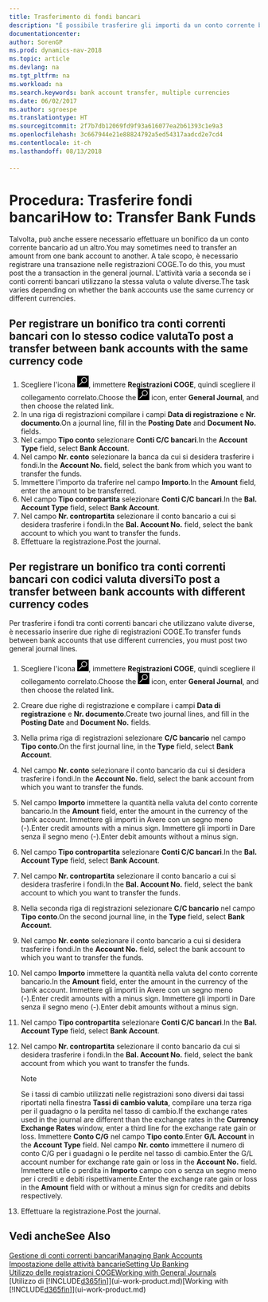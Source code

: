 ```yaml
---
title: Trasferimento di fondi bancari
description: "È possibile trasferire gli importi da un conto corrente bancario a un altro, incluse le valute diverse, tramite la registrazione della transazione nelle registrazioni COGE."
documentationcenter: 
author: SorenGP
ms.prod: dynamics-nav-2018
ms.topic: article
ms.devlang: na
ms.tgt_pltfrm: na
ms.workload: na
ms.search.keywords: bank account transfer, multiple currencies
ms.date: 06/02/2017
ms.author: sgroespe
ms.translationtype: HT
ms.sourcegitcommit: 2f7b7db12069fd9f93a616077ea2b61393c1e9a3
ms.openlocfilehash: 3c667944e21e88824792a5ed54317aadcd2e7cd4
ms.contentlocale: it-ch
ms.lasthandoff: 08/13/2018

---
```

# <a name="how-to-transfer-bank-funds"></a><span data-ttu-id="cccd4-103">Procedura: Trasferire fondi bancari</span><span class="sxs-lookup"><span data-stu-id="cccd4-103">How to: Transfer Bank Funds</span></span>
<span data-ttu-id="cccd4-104">Talvolta, può anche essere necessario effettuare un bonifico da un conto corrente bancario ad un altro.</span><span class="sxs-lookup"><span data-stu-id="cccd4-104">You may sometimes need to transfer an amount from one bank account to another.</span></span> <span data-ttu-id="cccd4-105">A tale scopo, è necessario registrare una transazione nelle registrazioni COGE.</span><span class="sxs-lookup"><span data-stu-id="cccd4-105">To do this, you must post the a transaction in the general journal.</span></span> <span data-ttu-id="cccd4-106">L'attività varia a seconda se i conti correnti bancari utilizzano la stessa valuta o valute diverse.</span><span class="sxs-lookup"><span data-stu-id="cccd4-106">The task varies depending on whether the bank accounts use the same currency or different currencies.</span></span>

## <a name="to-post-a-transfer-between-bank-accounts-with-the-same-currency-code"></a><span data-ttu-id="cccd4-107">Per registrare un bonifico tra conti correnti bancari con lo stesso codice valuta</span><span class="sxs-lookup"><span data-stu-id="cccd4-107">To post a transfer between bank accounts with the same currency code</span></span>
1. <span data-ttu-id="cccd4-108">Scegliere l'icona ![Cerca pagina o report](media/ui-search/search_small.png "Cerca pagina o report"), immettere **Registrazioni COGE**, quindi scegliere il collegamento correlato.</span><span class="sxs-lookup"><span data-stu-id="cccd4-108">Choose the ![Search for Page or Report](media/ui-search/search_small.png "Search for Page or Report icon") icon, enter **General Journal**, and then choose the related link.</span></span>
2. <span data-ttu-id="cccd4-109">In una riga di registrazioni compilare i campi **Data di registrazione** e **Nr. documento**.</span><span class="sxs-lookup"><span data-stu-id="cccd4-109">On a journal line, fill in the **Posting Date** and **Document No.** fields.</span></span>
3. <span data-ttu-id="cccd4-110">Nel campo **Tipo conto** selezionare **Conti C/C bancari**.</span><span class="sxs-lookup"><span data-stu-id="cccd4-110">In the **Account Type** field, select **Bank Account**.</span></span>
4. <span data-ttu-id="cccd4-111">Nel campo **Nr. conto** selezionare la banca da cui si desidera trasferire i fondi.</span><span class="sxs-lookup"><span data-stu-id="cccd4-111">In the **Account No.** field, select the bank from which you want to transfer the funds.</span></span>
5. <span data-ttu-id="cccd4-112">Immettere l'importo da traferire nel campo **Importo**.</span><span class="sxs-lookup"><span data-stu-id="cccd4-112">In the **Amount** field, enter the amount to be transferred.</span></span>
6. <span data-ttu-id="cccd4-113">Nel campo **Tipo contropartita** selezionare **Conti C/C bancari**.</span><span class="sxs-lookup"><span data-stu-id="cccd4-113">In the **Bal. Account Type** field, select **Bank Account**.</span></span>
7. <span data-ttu-id="cccd4-114">Nel campo **Nr. contropartita** selezionare il conto bancario a cui si desidera trasferire i fondi.</span><span class="sxs-lookup"><span data-stu-id="cccd4-114">In the **Bal. Account No.** field, select the bank account to which you want to transfer the funds.</span></span>
8. <span data-ttu-id="cccd4-115">Effettuare la registrazione.</span><span class="sxs-lookup"><span data-stu-id="cccd4-115">Post the journal.</span></span>

## <a name="to-post-a-transfer-between-bank-accounts-with-different-currency-codes"></a><span data-ttu-id="cccd4-116">Per registrare un bonifico tra conti correnti bancari con codici valuta diversi</span><span class="sxs-lookup"><span data-stu-id="cccd4-116">To post a transfer between bank accounts with different currency codes</span></span>
<span data-ttu-id="cccd4-117">Per trasferire i fondi tra conti correnti bancari che utilizzano valute diverse, è necessario inserire due righe di registrazioni COGE.</span><span class="sxs-lookup"><span data-stu-id="cccd4-117">To transfer funds between bank accounts that use different currencies, you must post two general journal lines.</span></span>

1. <span data-ttu-id="cccd4-118">Scegliere l'icona ![Cerca pagina o report](media/ui-search/search_small.png "Cerca pagina o report"), immettere **Registrazioni COGE**, quindi scegliere il collegamento correlato.</span><span class="sxs-lookup"><span data-stu-id="cccd4-118">Choose the ![Search for Page or Report](media/ui-search/search_small.png "Search for Page or Report icon") icon, enter **General Journal**, and then choose the related link.</span></span>
2. <span data-ttu-id="cccd4-119">Creare due righe di registrazione e compilare i campi **Data di registrazione** e **Nr. documento**.</span><span class="sxs-lookup"><span data-stu-id="cccd4-119">Create two journal lines, and fill in the **Posting Date** and **Document No.** fields.</span></span>
3. <span data-ttu-id="cccd4-120">Nella prima riga di registrazioni selezionare **C/C bancario** nel campo **Tipo conto**.</span><span class="sxs-lookup"><span data-stu-id="cccd4-120">On the first journal line, in the **Type** field, select **Bank Account**.</span></span>
4. <span data-ttu-id="cccd4-121">Nel campo **Nr. conto** selezionare il conto bancario da cui si desidera trasferire i fondi.</span><span class="sxs-lookup"><span data-stu-id="cccd4-121">In the **Account No.** field, select the bank account from which you want to transfer the funds.</span></span>
5. <span data-ttu-id="cccd4-122">Nel campo **Importo** immettere la quantità nella valuta del conto corrente bancario.</span><span class="sxs-lookup"><span data-stu-id="cccd4-122">In the **Amount** field, enter the amount in the currency of the bank account.</span></span> <span data-ttu-id="cccd4-123">Immettere gli importi in Avere con un segno meno (-).</span><span class="sxs-lookup"><span data-stu-id="cccd4-123">Enter credit amounts with a minus sign.</span></span> <span data-ttu-id="cccd4-124">Immettere gli importi in Dare senza il segno meno (-).</span><span class="sxs-lookup"><span data-stu-id="cccd4-124">Enter debit amounts without a minus sign.</span></span>
6. <span data-ttu-id="cccd4-125">Nel campo **Tipo contropartita** selezionare **Conti C/C bancari**.</span><span class="sxs-lookup"><span data-stu-id="cccd4-125">In the **Bal. Account Type** field, select **Bank Account**.</span></span>
7. <span data-ttu-id="cccd4-126">Nel campo **Nr. contropartita** selezionare il conto bancario a cui si desidera trasferire i fondi.</span><span class="sxs-lookup"><span data-stu-id="cccd4-126">In the **Bal. Account No.** field, select the bank account to which you want to transfer the funds.</span></span>
8. <span data-ttu-id="cccd4-127">Nella seconda riga di registrazioni selezionare **C/C bancario** nel campo **Tipo conto**.</span><span class="sxs-lookup"><span data-stu-id="cccd4-127">On the second journal line, in the **Type** field, select **Bank Account**.</span></span>
9. <span data-ttu-id="cccd4-128">Nel campo **Nr. conto** selezionare il conto bancario a cui si desidera trasferire i fondi.</span><span class="sxs-lookup"><span data-stu-id="cccd4-128">In the **Account No.** field, select the bank account to which you want to transfer the funds.</span></span>
10. <span data-ttu-id="cccd4-129">Nel campo **Importo** immettere la quantità nella valuta del conto corrente bancario.</span><span class="sxs-lookup"><span data-stu-id="cccd4-129">In the **Amount** field, enter the amount in the currency of the bank account.</span></span> <span data-ttu-id="cccd4-130">Immettere gli importi in Avere con un segno meno (-).</span><span class="sxs-lookup"><span data-stu-id="cccd4-130">Enter credit amounts with a minus sign.</span></span> <span data-ttu-id="cccd4-131">Immettere gli importi in Dare senza il segno meno (-).</span><span class="sxs-lookup"><span data-stu-id="cccd4-131">Enter debit amounts without a minus sign.</span></span>
11. <span data-ttu-id="cccd4-132">Nel campo **Tipo contropartita** selezionare **Conti C/C bancari**.</span><span class="sxs-lookup"><span data-stu-id="cccd4-132">In the **Bal. Account Type** field, select **Bank Account**.</span></span>  
12. <span data-ttu-id="cccd4-133">Nel campo **Nr. contropartita** selezionare il conto bancario da cui si desidera trasferire i fondi.</span><span class="sxs-lookup"><span data-stu-id="cccd4-133">In the **Bal. Account No.** field, select the bank account from which you want to transfer the funds.</span></span>

    > [!NOTE]  
    >   <span data-ttu-id="cccd4-134">Se i tassi di cambio utilizzati nelle registrazioni sono diversi dai tassi riportati nella finestra **Tassi di cambio valuta**, compilare una terza riga per il guadagno o la perdita nel tasso di cambio.</span><span class="sxs-lookup"><span data-stu-id="cccd4-134">If the exchange rates used in the journal are different than the exchange rates in the **Currency Exchange Rates** window, enter a third line for the exchange rate gain or loss.</span></span> <span data-ttu-id="cccd4-135">Immettere **Conto C/G** nel campo **Tipo conto**.</span><span class="sxs-lookup"><span data-stu-id="cccd4-135">Enter **G/L Account** in the **Account Type** field.</span></span> <span data-ttu-id="cccd4-136">Nel campo **Nr. conto** immettere il numero di conto C/G per i guadagni o le perdite nel tasso di cambio.</span><span class="sxs-lookup"><span data-stu-id="cccd4-136">Enter the G/L account number for exchange rate gain or loss in the **Account No.** field.</span></span> <span data-ttu-id="cccd4-137">Immettere utile o perdita in **Importo** campo con o senza un segno meno per i crediti e debiti rispettivamente.</span><span class="sxs-lookup"><span data-stu-id="cccd4-137">Enter the exchange rate gain or loss in the **Amount** field with or without a minus sign for credits and debits respectively.</span></span>
13. <span data-ttu-id="cccd4-138">Effettuare la registrazione.</span><span class="sxs-lookup"><span data-stu-id="cccd4-138">Post the journal.</span></span>

## <a name="see-also"></a><span data-ttu-id="cccd4-139">Vedi anche</span><span class="sxs-lookup"><span data-stu-id="cccd4-139">See Also</span></span>
[<span data-ttu-id="cccd4-140">Gestione di conti correnti bancari</span><span class="sxs-lookup"><span data-stu-id="cccd4-140">Managing Bank Accounts</span></span>](bank-manage-bank-accounts.md)  
[<span data-ttu-id="cccd4-141">Impostazione delle attività bancarie</span><span class="sxs-lookup"><span data-stu-id="cccd4-141">Setting Up Banking</span></span>](bank-setup-banking.md)  
[<span data-ttu-id="cccd4-142">Utilizzo delle registrazioni COGE</span><span class="sxs-lookup"><span data-stu-id="cccd4-142">Working with General Journals</span></span>](ui-work-general-journals.md)  
<span data-ttu-id="cccd4-143">[Utilizzo di [!INCLUDE[d365fin](includes/d365fin_md.md)]](ui-work-product.md)</span><span class="sxs-lookup"><span data-stu-id="cccd4-143">[Working with [!INCLUDE[d365fin](includes/d365fin_md.md)]](ui-work-product.md)</span></span>

